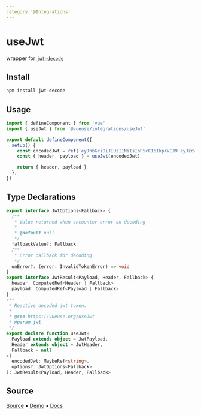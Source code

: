 ```yaml
---
category '@Integrations'
---
```


# useJwt

wrapper for [`jwt-decode`](https://github.com/auth0/jwt-decode)

## Install

```bash
npm install jwt-decode
```

## Usage

```typescript
import { defineComponent } from 'vue'
import { useJwt } from '@vueuse/integrations/useJwt'

export default defineComponent({
  setup() {
    const encodedJwt = ref('eyJhbGciOiJIUzI1NiIsInR5cCI6IkpXVCJ9.eyJzdWIiOiIxMjM0NTY3ODkwIiwiaWF0IjoxNTE2MjM5MDIyfQ.L8i6g3PfcHlioHCCPURC9pmXT7gdJpx3kOoyAfNUwCc')
    const { header, payload } = useJwt(encodedJwt)

    return { header, payload }
  },
})
```


<!--FOOTER_STARTS-->
## Type Declarations

```typescript
export interface JwtOptions<Fallback> {
  /**
   * Value returned when encounter error on decoding
   *
   * @default null
   */
  fallbackValue?: Fallback
  /**
   * Error callback for decoding
   */
  onError?: (error: InvalidTokenError) => void
}
export interface JwtResult<Payload, Header, Fallback> {
  header: ComputedRef<Header | Fallback>
  payload: ComputedRef<Payload | Fallback>
}
/**
 * Reactive decoded jwt token.
 *
 * @see https://vueuse.org/useJwt
 * @param jwt
 */
export declare function useJwt<
  Payload extends object = JwtPayload,
  Header extends object = JwtHeader,
  Fallback = null
>(
  encodedJwt: MaybeRef<string>,
  options?: JwtOptions<Fallback>
): JwtResult<Payload, Header, Fallback>
```

## Source

[Source](https://github.com/vueuse/vueuse/blob/main/packages/integrations/useJwt/index.ts) • [Demo](https://github.com/vueuse/vueuse/blob/main/packages/integrations/useJwt/demo.vue) • [Docs](https://github.com/vueuse/vueuse/blob/main/packages/integrations/useJwt/index.md)


<!--FOOTER_ENDS-->
